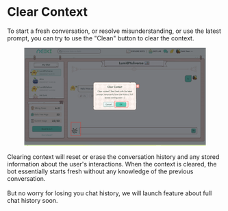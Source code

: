 # Clear Context

To start a fresh conversation, or resolve misunderstanding, or use the latest prompt, you can try to use the "Clean" button to clear the context.

<figure><img src="../../.gitbook/assets/1695803350326 (1).png" alt=""><figcaption></figcaption></figure>

Clearing context will reset or erase the conversation history and any stored information about the user's interactions. When the context is cleared, the bot essentially starts fresh without any knowledge of the previous conversation.\
\
But no worry for losing you chat history, we will launch feature about full chat history soon.
